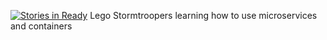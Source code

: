[![Stories in Ready](https://badge.waffle.io/stormtrooper-union/tie-fighter.png?label=ready&title=Ready)](https://waffle.io/stormtrooper-union/tie-fighter)
Lego Stormtroopers learning how to use microservices and containers

